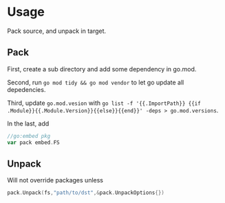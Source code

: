 # Usage

Pack source, and unpack in target.

## Pack

First, create a sub directory and add some dependency in go.mod.

Second, run `go mod tidy && go mod vendor` to let go update all depedencies.

Third, update `go.mod.vesion` with `go list -f '{{.ImportPath}} {{if .Module}}{{.Module.Version}}{{else}}{{end}}' -deps > go.mod.versions`.

In the last, add

```go
//go:embed pkg
var pack embed.FS
```

## Unpack

Will not override packages unless

```go
pack.Unpack(fs,"path/to/dst",&pack.UnpackOptions{})
```
